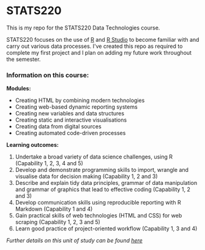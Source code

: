 # STATS220
This is my repo for the STATS220 Data Technologies course.  

STATS220 focuses on the use of [R](https://www.r-project.org/) and [R Studio](https://posit.co/download/rstudio-desktop/) to become familiar with and carry out various data processes. I've created this repo as required to complete my first project and I plan on adding my future work throughout the semester. 

### Information on this course:  
**Modules:** 
* Creating HTML by combining modern technologies
* Creating web-based dynamic reporting systems
* Creating new variables and data structures
* Creating static and interactive visualisations
* Creating data from digital sources
* Creating automated code-driven processes

**Learning outcomes:**
1. Undertake a broad variety of data science challenges, using R (Capability 1, 2, 3, 4 and 5)
2. Develop and demonstrate programming skills to import, wrangle and visualise data for decision making (Capability 1, 2 and 3)
3. Describe and explain tidy data principles, grammar of data manipulation and grammar of graphics that lead to effective coding (Capability 1, 2 and 3)
4. Develop communication skills using reproducible reporting with R Markdown (Capability 1 and 4)
5. Gain practical skills of web technologies (HTML and CSS) for web scraping (Capability 1, 2, 3 and 5)
6. Learn good practice of project-oriented workflow (Capability 1, 3 and 4)

*Further details on this unit of study can be found [here](https://courseoutline.auckland.ac.nz/dco/course/STATS/220/1213)*
